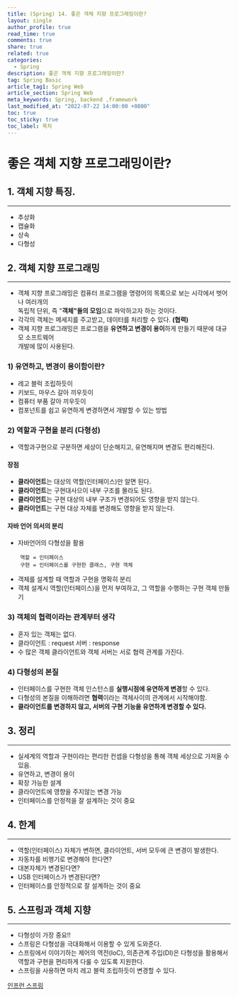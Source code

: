 ```yaml
---
title: (Spring) 14. 좋은 객체 지향 프로그래밍이란?
layout: single
author_profile: true
read_time: true
comments: true
share: true
related: true
categories:
  - Spring
description: 좋은 객체 지향 프로그래밍이란?
tag: Spring Basic
article_tag1: Spring Web
article_section: Spring Web
meta_keywords: Spring, backend ,framework
last_modified_at: "2022-07-22 14:00:00 +0800"
toc: true
toc_sticky: true
toc_label: 목차
---
```


# 좋은 객체 지향 프로그래밍이란?

## 1. 객체 지향 특징.

---

- 추상화
- 캡슐화
- 상속
- 다형성

## 2. 객체 지향 프로그래밍

---

- 객체 지향 프로그래밍은 컴퓨터 프로그램을 명령어의 목록으로 보는 시각에서 벗어나 여러개의  
  독립적 단위, 즉 "**객체"들의 모임**으로 파악하고자 하는 것이다.
- 각각의 객체는 메세지를 주고받고, 데이터를 처리할 수 있다. **(협력)**
- 객체 지향 프로그래밍은 프로그램을 **유연하고 변경이 용이**하게 만들기 때문에 대규모 소프트웨어  
  개발에 많이 사용된다.

### 1) 유연하고, 변경이 용이함이란?

- 레고 블럭 조립하듯이
- 키보드, 마우스 갈아 끼우듯이
- 컴퓨터 부품 갈아 끼우듯이
- 컴포넌트를 쉽고 유연하게 변경하면서 개발할 수 있는 방법

### 2) 역할과 구현을 분리 (다형성)

- 역할과구현으로 구분하면 세상이 단순해지고, 유연해지며 변경도 편리해진다.

#### 장점

- **클라이언트**는 대상의 역할(인터페이스)만 알면 된다.
- **클라이언트**는 구현대사으이 내부 구조를 몰라도 된다.
- **클라이언트**는 구현 대상의 내부 구조가 변경되어도 영향을 받지 않는다.
- **클라이언트**는 구현 대상 자체를 변경해도 영향을 받지 않는다.

#### 자바 언어 의서의 분리

- 자바언어의 다형성을 활용

```
    역할 = 인터페이스
    구현 = 인터페이스를 구현한 클래스, 구현 객체
```

- 객체를 설계할 때 역할과 구현을 명확히 분리
- 객체 설계시 역할(인터페이스)을 먼저 부여하고, 그 역할을 수행하는 구현 객체 만들기

### 3) 객체의 협력이라는 관계부터 생각

- 혼자 있는 객체는 없다.
- 클라이언트 : request 서버 : response
- 수 많은 객체 클라이언트와 객체 서버는 서로 협력 관계를 가진다.

### 4) 다형성의 본질

- 인터페이스를 구현한 객체 인스턴스를 **실행시점에 유연하게 변경**할 수 있다.
- 다형성의 본질을 이해하려면 **협력**이라는 객체사이의 관계에서 시작해야함.
- **클라이언트를 변경하지 않고, 서버의 구현 기능을 유연하게 변경할 수 있다.**

## 3. 정리

---

- 실세계의 역할과 구현이라는 편리한 컨셉을 다형성을 통해 객체 세상으로 가져올 수 있음.
- 유연하고, 변경이 용이
- 확장 가능한 설계
- 클라이언트에 영향을 주지않는 변경 가능
- 인터페이스를 안정적을 잘 설계하는 것이 중요

## 4. 한계

---

- 역할(인터페이스) 자체가 변하면, 클라이언트, 서버 모두에 큰 변경이 발생한다.
- 자동차를 비행기로 변경해야 한다면?
- 대본자체가 변경된다면?
- USB 인터페이스가 변경된다면?
- 인터페이스를 안정적으로 잘 설계하는 것이 중요

## 5. 스프링과 객체 지향

---

- 다형성이 가장 중요!!
- 스프링은 다형성을 극대화해서 이용할 수 있게 도와준다.
- 스프링에서 이야기하는 제어의 역전(IoC), 의존관계 주입(DI)은 다형성을 활용해서  
  역할과 구현을 편리하게 다룰 수 있도록 지원한다.
- 스프링을 사용하면 마치 레고 블럭 조립하듯이 변경할 수 있다.

<a href="https://www.inflearn.com/course/%EC%8A%A4%ED%94%84%EB%A7%81-%ED%95%B5%EC%8B%AC-%EC%9B%90%EB%A6%AC-%EA%B8%B0%EB%B3%B8%ED%8E%B8">인프런 스프링</a>
